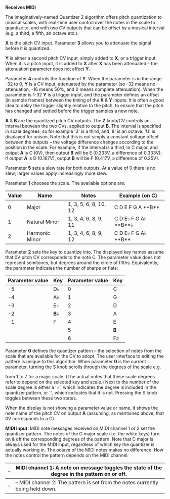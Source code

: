 
**Receives MIDI**

The imaginatively-named Quantizer 2 algorithm offers pitch quantization to musical scales, with real-time user control
over the notes in the scale to quantize to, and with two CV outputs that can be offset by a musical interval (e.g. a
third, a fifth, an octave etc.).

**X** is the pitch CV input. Parameter **3** allows you to attenuate the signal before it is quantized.

**Y** is either a second pitch CV input, simply added to **X**, or a trigger input. When it is a pitch input, it is added to **X**
after **X** has been attenuated – the attenuation parameter does not affect **Y**.

Parameter **4** controls the function of **Y**. When the parameter is in the range -32 to 0, **Y** is a CV input, attenuated by the
parameter (so -32 means no attenuation, -16 means 50%, and 0 means complete attenuation). When the parameter is 1-32 **Y**
is a trigger input, and the parameter defines an offset (in sample frames) between the timing of the **X** & **Y** inputs. It is
often a good idea to delay the trigger slightly relative to the pitch, to ensure that the pitch has changed and settled
before the trigger samples a new note.

**A** & **B** are the quantized pitch CV outputs. The **Z** knob/CV controls an interval between the two CVs, applied to output **B**.
The interval is specified in scale degrees, so for example '3' is a third, and '8' is an octave. 'U' is displayed for
unison. Note that this is not simply a constant voltage offset between the outputs – the voltage difference changes
according to the position in the scale. For example, if the interval is a third, in C major, and output **A** is C (0V),
then output **B** will be E (0.333V, a difference of 0.333V); if output **A** is D (0.167V), output **B** will be F (0.417V, a
difference of 0.25V).

Parameter **5** sets a slew rate for both outputs. At a value of 0 there is no slew; larger values apply increasingly more
slew.

Parameter **1** chooses the scale. The available options are:

<table>
<thead>
<tr class="header">
<th><strong>Value</strong></th>
<th><strong>Name</strong></th>
<th><strong>Notes</strong></th>
<th><strong>Example (on C)</strong></th>
</tr>
</thead>
<tbody>
<tr class="odd">
<td>
0
</td>
<td>
Major
</td>
<td>
1, 3, 5, 6, 8, 10, 12
</td>
<td>
C D E F G A **B**
</td>
</tr>
<tr class="even">
<td>
1
</td>
<td>
Natural Minor
</td>
<td>
1, 3, 4, 6, 8, 9, 11
</td>
<td>
C D E♭ F G A♭ **B**♭
</td>
</tr>
<tr class="odd">
<td>
2
</td>
<td>
Harmonic Minor
</td>
<td>
1, 3, 4, 6, 8, 9, 12
</td>
<td>
C D E♭ F G A♭ **B**
</td>
</tr>
</tbody>
</table>

Parameter **2** sets the key to quantize into. The displayed key names
assume that 0V pitch CV corresponds to the note C. The parameter value
does not represent semitones, but degrees around the circle of fifths.
Equivalently, the parameter indicates the number of sharps or flats:

| **Parameter value** | **Key** | **Parameter value** | **Key** |
|---------------------|---------|---------------------|---------|
| -5                  | D♭      | 0                   | C       |
| -4                  | A♭      | 1                   | G       |
| -3                  | E♭      | 2                   | D       |
| -2                  | **B**♭      | 3                   | A       |
| -1                  | F       | 4                   | E       |
|                     |         | 5                   | **B**       |
|                     |         | 6                   | F♯      |

Parameter **0** defines the quantizer pattern – the selection of notes
from the scale that are available for the CV to adopt. The user
interface to editing the pattern is unique to this algorithm. When
parameter **0** is the current parameter, turning the S knob scrolls
through the degrees of the scale e.g.

from 1 to 7 for a major scale. (The actual notes that these scale
degrees refer to depend on the selected key and scale.) Next to the
number of the scale degree is either a '+', which indicates the degree
is included in the quantizer pattern, or '.', which indicates that it
is not. Pressing the S knob toggles between these two states.

When the display is not showing a parameter value or name, it shows
the note name of the pitch CV on output **A** (assuming, as mentioned
above, that 0V corresponds to a C).

**MIDI Input**: MIDI note messages received on MIDI channel 1 or 2 set
the quantizer pattern. The notes of the C major scale (i.e. the white
keys) turn on & off the corresponding degrees of the pattern. Note
that C major is always used for the MIDI input, regardless of which
key the quantizer is actually working in. The octave of the MIDI notes
makes no difference. How the notes control the pattern depends on the
MIDI channel:

| –   | MIDI channel 1: A note on message toggles the state of the degree in the pattern on or off. |
|-----|---------------------------------------------------------------------------------------------|
| –   | – MIDI channel 2: The pattern is set from the notes currently being held down.              |
